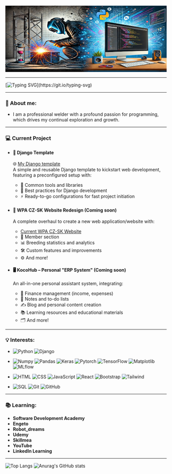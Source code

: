 ![Welding and SW development](https://github.com/matus-kocik/matus-kocik/blob/main/banner_koco.jpg)

---

[![Typing SVG](https://readme-typing-svg.demolab.com?font=Mynerve&size=60&pause=1500&color=CE690E&background=FFFFFF00&center=true&vCenter=true&width=980&height=80&lines=Hello+everyone!!!)](https://git.io/typing-svg)

---

### 🌟 About me:
- I am a professional welder with a profound passion for programming, which drives my continual exploration and growth.

---

### 💻 Current Project

- #### 🔧 **Django Template**
  🌐 [My Django template](https://github.com/matus-kocik/django-template)  
  A simple and reusable Django template to kickstart web development, featuring a preconfigured setup with:
  - 🔧 Common tools and libraries
  - 📜 Best practices for Django development
  - ⚡ Ready-to-go configurations for fast project initiation

- #### 🔧 **WPA CZ-SK Website Redesign** (Coming soon)
  A complete overhaul to create a new web application/website with:
  - [Current WPA CZ-SK Website](http://wpacz-sk.com/)
  - 🔑 Member section
  - 📊 Breeding statistics and analytics
  - 🛠️ Custom features and improvements
  - ⚙️ And more!

- #### 🖥️ **KocoHub – Personal "ERP System"** (Coming soon)
  An all-in-one personal assistant system, integrating:
  - 💸 Finance management (income, expenses)
  - 📝 Notes and to-do lists
  - ✍️ Blog and personal content creation
  - 📚 Learning resources and educational materials
  - 🗂️ And more!

---

### 💡 Interests:

- ![Python](https://img.shields.io/badge/Python-ffd43b?style=for-the-badge&logo=python&logoColor=306998)
![Django](https://img.shields.io/badge/Django-092e20?style=for-the-badge&logo=django&logoColor=ffffff)

- ![Numpy](https://img.shields.io/badge/Numpy-013243?style=for-the-badge&logo=numpy&logoColor=ffffff)
![Pandas](https://img.shields.io/badge/Pandas-150458?style=for-the-badge&logo=pandas&logoColor=ffffff)
![Keras](https://img.shields.io/badge/Keras-D00000?style=for-the-badge&logo=keras&logoColor=ffffff)
![Pytorch](https://img.shields.io/badge/Pytorch-EE4C2C?style=for-the-badge&logo=pytorch&logoColor=ffffff)
![TensorFlow](https://img.shields.io/badge/TensorFlow-FF6F00?style=for-the-badge&logo=tensorflow&logoColor=ffffff)
![Matplotlib](https://img.shields.io/badge/Matplotlib-11557c?style=for-the-badge&logo=matplotlib&logoColor=ffffff)
![MLflow](https://img.shields.io/badge/MLflow-0194E2?style=for-the-badge&logo=mlflow&logoColor=ffffff)

- ![HTML](https://img.shields.io/badge/HTML-e34c26?style=for-the-badge&logo=html5&logoColor=ffffff)
![CSS](https://img.shields.io/badge/CSS-1572b6?style=for-the-badge&logo=css3&logoColor=ffffff)
![JavaScript](https://img.shields.io/badge/JavaScript-F7DF1E?style=for-the-badge&logo=javascript&logoColor=000000)
![React](https://img.shields.io/badge/React-61dafb?style=for-the-badge&logo=react&logoColor=ffffff)
![Bootstrap](https://img.shields.io/badge/Bootstrap-7952B3?style=for-the-badge&logo=bootstrap&logoColor=white)
![Tailwind](https://img.shields.io/badge/TailwindCSS-38B2AC?style=for-the-badge&logo=tailwind-css&logoColor=ffffff)

- ![SQL](https://img.shields.io/badge/SQL-336791?style=for-the-badge&logo=postgresql&logoColor=ffffff)
![Git](https://img.shields.io/badge/Git-f05032?style=for-the-badge&logo=git&logoColor=ffffff)
![GitHub](https://img.shields.io/badge/GitHub-181717?style=for-the-badge&logo=github&logoColor=ffffff)

---

### 📚 Learning:

- **Software Development Academy**
- **Engeto**
- **Robot_dreams**
- **Udemy**
- **Skillmea**
- **YouTube**
- **LinkedIn Learning**

---

![Top Langs](https://github-readme-stats.vercel.app/api/top-langs/?username=matus-kocik&theme=great-gatsby&bg_color=00000000&title_color=CE690EFF&icon_color=CE690EFF&text_color=C19310FF&line_height=20)
![Anurag's GitHub stats](https://github-readme-stats.vercel.app/api?username=matus-kocik&show_icons=true&theme=great-gatsby&bg_color=00000000&title_color=CE690EFF&icon_color=CE690EFF&text_color=C19310FF&rank_icon=github&include_all_commits=false&line_height=30)

<!---
matus-kocik/matus-kocik is a ✨ special ✨ repository because its `README.md` (this file) appears on your GitHub profile.
You can click the Preview link to take a look at your changes.
--->
